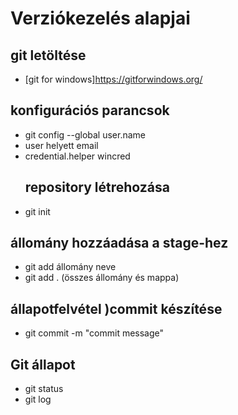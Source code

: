 # Verziókezelés alapjai
## git letöltése
- [git for windows]https://gitforwindows.org/
## konfigurációs parancsok
- git config --global user.name
- user helyett email
- credential.helper wincred
  ## repository létrehozása
- git init
## állomány hozzáadása a stage-hez
- git add állomány neve
- git add . (összes állomány és mappa)
## állapotfelvétel )commit készítése 
- git commit -m "commit message"
 ## Git állapot
 - git status
 - git log